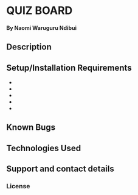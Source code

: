 # QUIZ BOARD
#### 
#### By Naomi Waruguru Ndibui
## Description


## Setup/Installation Requirements
*
*
*
*
*
## Known Bugs


## Technologies Used




## Support and contact details



### License
